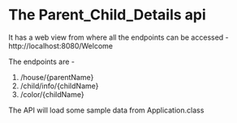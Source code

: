 # The Parent_Child_Details api 

It has a web view from where all the endpoints can be accessed - http://localhost:8080/Welcome

The endpoints are -

1. /house/{parentName}
2. /child/info/{childName}
3. /color/{childName}

The API will load some sample data from Application.class
